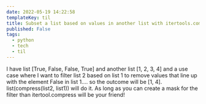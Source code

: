 ```yaml
---
date: 2022-05-19 14:22:58
templateKey: til
title: Subset a list based on values in another list with itertools.compress
published: False
tags:
  - python
  - tech
  - til
---
```


I have list [True, False, False, True] and another list [1, 2, 3, 4] and a use
case where I want to filter list 2 based on list 1 to remove values that line
up with the element False in list 1.... so the outcome will be [1, 4].
list(compress(list2, list1)) will do it. As long as you can create a mask for
the filter than itertool.compress will be your friend!
